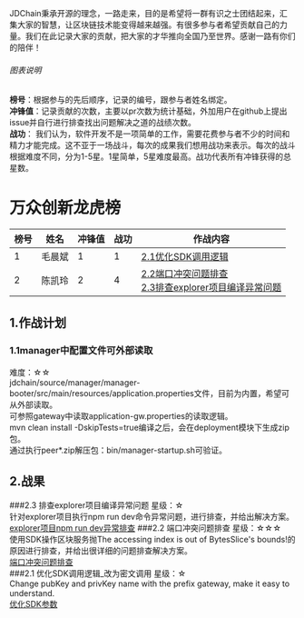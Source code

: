 JDChain秉承开源的理念，一路走来，目的是希望将一群有识之士团结起来，汇集大家的智慧，让区块链技术能变得越来越强。有很多参与者希望贡献自己的力量。我们在此记录大家的贡献，把大家的才华推向全国乃至世界。感谢一路有你们的陪伴！  
###### 图表说明
**榜号**：根据参与的先后顺序，记录的编号，跟参与者姓名绑定。  
**冲锋值**：记录贡献的次数，主要以pr次数为统计基础，外加用户在github上提出issue并自行进行排查找出问题解决之道的战绩次数。      
**战功**： 我们认为，软件开发不是一项简单的工作，需要花费参与者不少的时间和精力才能完成。这不亚于一场战斗，每次的成果我们想用战功来表示。每次的战斗根据难度不同，分为1-5星。1星简单，5星难度最高。战功代表所有冲锋获得的总星数。    
# 万众创新龙虎榜  

榜号 | 姓名 | 冲锋值 | 战功 | 作战内容
--- | --- | --- | --- | --- 
1 | 毛晨斌 | 1 | 1 | [2.1优化SDK调用逻辑](###2.1-优化SDK调用逻辑_改为密文调用)
2 | 陈凯玲 | 2 | 4 | [2.2端口冲突问题排查](###2.2-端口冲突问题排查) <br> [2.3排查explorer项目编译异常问题](###2.3-排查explorer项目编译异常问题)

## 1.作战计划
### 1.1manager中配置文件可外部读取
难度：☆☆  
jdchain/source/manager/manager-booter/src/main/resources/application.properties文件，目前为内置，希望可从外部读取。  
可参照gateway中读取application-gw.properties的读取逻辑。  
mvn clean install -DskipTests=true编译之后，会在deployment模块下生成zip包。  
通过执行peer*.zip解压包：bin/manager-startup.sh可验证。  

## 2.战果
###2.3 排查explorer项目编译异常问题
星级：☆  
针对explorer项目执行npm run dev命令异常问题，进行排查，并给出解决方案。  
[explorer项目npm run dev异常排查](https://github.com/blockchain-jd-com/explorer/issues/2)
###2.2 端口冲突问题排查
星级：☆☆☆    
使用SDK操作区块服务抛The accessing index is out of BytesSlice's bounds!的原因进行排查，并给出很详细的问题排查解决方案。  
[端口冲突问题排查](https://github.com/blockchain-jd-com/jdchain/issues/42)  
###2.1 优化SDK调用逻辑_改为密文调用
星级：☆  
Change pubKey and privKey name with the prefix gateway, make it easy to understand.  
[优化SDK参数](https://github.com/blockchain-jd-com/jdchain-starter/pull/6)

